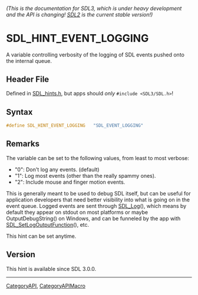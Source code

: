 ###### (This is the documentation for SDL3, which is under heavy development and the API is changing! [SDL2](https://wiki.libsdl.org/SDL2/) is the current stable version!)
# SDL_HINT_EVENT_LOGGING

A variable controlling verbosity of the logging of SDL events pushed onto the internal queue.

## Header File

Defined in [SDL_hints.h](https://github.com/libsdl-org/SDL/blob/main/include/SDL3/SDL_hints.h), but apps should _only_ `#include <SDL3/SDL.h>`!

## Syntax

```c
#define SDL_HINT_EVENT_LOGGING   "SDL_EVENT_LOGGING"
```

## Remarks

The variable can be set to the following values, from least to most
verbose:

- "0": Don't log any events. (default)
- "1": Log most events (other than the really spammy ones).
- "2": Include mouse and finger motion events.

This is generally meant to be used to debug SDL itself, but can be useful
for application developers that need better visibility into what is going
on in the event queue. Logged events are sent through [SDL_Log](SDL_Log)(),
which means by default they appear on stdout on most platforms or maybe
OutputDebugString() on Windows, and can be funneled by the app with
[SDL_SetLogOutputFunction](SDL_SetLogOutputFunction)(), etc.

This hint can be set anytime.

## Version

This hint is available since SDL 3.0.0.

----
[CategoryAPI](CategoryAPI), [CategoryAPIMacro](CategoryAPIMacro)

